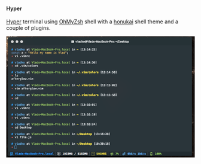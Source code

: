 #### Hyper

[Hyper](https://hyper.is/) terminal using [OhMyZsh](https://github.com/robbyrussell/oh-my-zsh#basic-installation) shell with a [honukai](https://github.com/oskarkrawczyk/honukai-iterm-zsh#installation) shell theme and a couple of plugins.

<img alt="Hyper Terminal" src="../img/hyper.png" width="600px">
